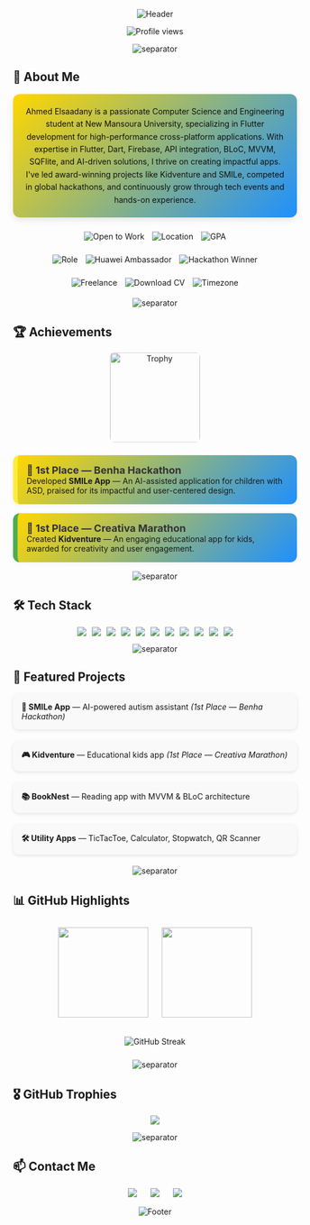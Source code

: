 <!-- ===========================
     Ahmed Elsaadany — README
=========================== -->

<!-- Gradient Header with Enhanced Animation -->
<p align="center">
  <img src="https://capsule-render.vercel.app/api?type=waving&color=gradient&height=180&section=header&text=Ahmed%20Elsaadany%20%7C%20Flutter%20Developer&fontColor=ffffff&fontSize=36&animation=scaleIn&fontAlignY=40&desc=Building%20Innovative%20Cross-Platform%20Apps&descSize=20&descAlignY=60" alt="Header"/>
</p>

<!-- Profile views counter -->
<p align="center">
  <!-- عرض عدد زوار البروفايل -->
  <img src="https://komarev.com/ghpvc/?username=AhmedElsa3dany&style=for-the-badge&color=ffd700" alt="Profile views" />
</p>

<!-- Animated Separator -->
<p align="center">
  <img src="https://capsule-render.vercel.app/api?type=rect&color=gradient&height=8&animation=twinkling" alt="separator" />
</p>

## 🚀 About Me

<div style="background: linear-gradient(135deg, #ffd700, #1e90ff); padding: 20px; border-radius: 12px; box-shadow: 0 4px 12px rgba(0,0,0,0.1); margin-bottom: 20px; text-align: center;">
  <p style="font-size: 14px; line-height: 1.6; color: #111; margin: 0; display: inline-block; max-width: 900px;">
    Ahmed Elsaadany is a passionate Computer Science and Engineering student at New Mansoura University, specializing in Flutter development for high-performance cross-platform applications. With expertise in Flutter, Dart, Firebase, API integration, BLoC, MVVM, SQFlite, and AI-driven solutions, I thrive on creating impactful apps. I've led award-winning projects like Kidventure and SMILe, competed in global hackathons, and continuously grow through tech events and hands-on experience.
  </p>
</div>

<!-- Status Badges with Hover Effects -->
<p align="center">
  <a href="https://www.linkedin.com/in/ahmed-elsa3dany/" style="text-decoration: none;">
    <img src="https://img.shields.io/badge/Open_to_Work-Yes-2ea44f?style=for-the-badge&logo=briefcase&logoColor=white" alt="Open to Work" style="transition: transform 0.3s; margin: 5px;" onmouseover="this.style.transform='scale(1.1)'" onmouseout="this.style.transform='scale(1)'"/>
  </a>
  <img src="https://img.shields.io/badge/Location-Egypt-ffcc00?style=for-the-badge&logo=map-pin&logoColor=black" alt="Location" style="transition: transform 0.3s; margin: 5px;" onmouseover="this.style.transform='scale(1.1)'" onmouseout="this.style.transform='scale(1)'"/>
  <img src="https://img.shields.io/badge/GPA-3.6%20%2F%204.0-0066ff?style=for-the-badge&logo=graduation-cap&logoColor=white" alt="GPA" style="transition: transform 0.3s; margin: 5px;" onmouseover="this.style.transform='scale(1.1)'" onmouseout="this.style.transform='scale(1)'"/>
</p>

<p align="center">
  <img src="https://img.shields.io/badge/Role-Flutter%20Developer-02569B?style=for-the-badge&logo=flutter&logoColor=white" alt="Role" style="transition: transform 0.3s; margin: 5px;" onmouseover="this.style.transform='scale(1.1)'" onmouseout="this.style.transform='scale(1)'"/>
  <img src="https://img.shields.io/badge/Huawei%20Ambassador-0a74ff?style=for-the-badge&logo=huawei&logoColor=white" alt="Huawei Ambassador" style="transition: transform 0.3s; margin: 5px;" onmouseover="this.style.transform='scale(1.1)'" onmouseout="this.style.transform='scale(1)'"/>
  <img src="https://img.shields.io/badge/Hackathon%20Winner-FF6F00?style=for-the-badge&logo=trophy&logoColor=white" alt="Hackathon Winner" style="transition: transform 0.3s; margin: 5px;" onmouseover="this.style.transform='scale(1.1)'" onmouseout="this.style.transform='scale(1)'"/>
</p>

<p align="center">
  <img src="https://img.shields.io/badge/Freelance-Available-00b894?style=for-the-badge&logo=freelancer&logoColor=white" alt="Freelance" style="transition: transform 0.3s; margin: 5px;" onmouseover="this.style.transform='scale(1.1)'" onmouseout="this.style.transform='scale(1)'"/>
  <a href="./Ahmed_Elsaadany_CV.pdf" download style="text-decoration: none;">
    <img src="https://img.shields.io/badge/Download%20CV-PDF-D14836?style=for-the-badge&logo=adobe-acrobat-reader&logoColor=white" alt="Download CV" style="transition: transform 0.3s; margin: 5px;" onmouseover="this.style.transform='scale(1.1)'" onmouseout="this.style.transform='scale(1)'"/>
  </a>
  <img src="https://img.shields.io/badge/Timezone-Africa%2FCairo-0066ff?style=for-the-badge&logo=clock&logoColor=white" alt="Timezone" style="transition: transform 0.3s; margin: 5px;" onmouseover="this.style.transform='scale(1.1)'" onmouseout="this.style.transform='scale(1)'"/>
</p>

<!-- Animated Separator -->
<p align="center">
  <img src="https://capsule-render.vercel.app/api?type=rect&color=gradient&height=8&animation=twinkling" alt="separator" />
</p>

## 🏆 Achievements

<div align="center">
  <img src="https://img.icons8.com/fluency/260/trophy.png" width="160" alt="Trophy" style="border-radius:8px; margin-bottom:20px; animation: bounce 2s infinite;" />
</div>

<style>
@keyframes bounce {
  0%, 100% { transform: translateY(0); }
  50% { transform: translateY(-10px); }
}
</style>

<div style="background: linear-gradient(135deg, #ffd700, #1e90ff); padding:16px; border-radius:12px; margin-bottom:16px; border-left:8px solid #FFEB3B; box-shadow: 0 2px 8px rgba(0,0,0,0.05); transition: transform 0.3s;" onmouseover="this.style.transform='scale(1.02)'" onmouseout="this.style.transform='scale(1)'">
  <strong style="font-size:18px; color:#333;">🥇 1st Place — Benha Hackathon</strong><br>
  Developed <strong>SMILe App</strong> — An AI-assisted application for children with ASD, praised for its impactful and user-centered design.
</div>

<div style="background: linear-gradient(135deg, #ffd700, #1e90ff); padding:16px; border-radius:12px; margin-bottom:16px; border-left:8px solid #4CAF50; box-shadow: 0 2px 8px rgba(0,0,0,0.05); transition: transform 0.3s;" onmouseover="this.style.transform='scale(1.02)'" onmouseout="this.style.transform='scale(1)'">
  <strong style="font-size:18px; color:#333;">🥇 1st Place — Creativa Marathon</strong><br>
  Created <strong>Kidventure</strong> — An engaging educational app for kids, awarded for creativity and user engagement.
</div>

<!-- Animated Separator -->
<p align="center">
  <img src="https://capsule-render.vercel.app/api?type=rect&color=gradient&height=8&animation=twinkling" alt="separator" />
</p>

## 🛠️ Tech Stack
<p align="center" style="display: flex; flex-wrap: wrap; justify-content: center; gap: 10px;">
  <img src="https://img.shields.io/badge/Dart-0175C2?style=for-the-badge&logo=dart&logoColor=white" style="transition: transform 0.3s;" onmouseover="this.style.transform='scale(1.1)'" onmouseout="this.style.transform='scale(1)'"/>
  <img src="https://img.shields.io/badge/Flutter-02569B?style=for-the-badge&logo=flutter&logoColor=white" style="transition: transform 0.3s;" onmouseover="this.style.transform='scale(1.1)'" onmouseout="this.style.transform='scale(1)'"/>
  <img src="https://img.shields.io/badge/Firebase-FFCA28?style=for-the-badge&logo=firebase&logoColor=black" style="transition: transform 0.3s;" onmouseover="this.style.transform='scale(1.1)'" onmouseout="this.style.transform='scale(1)'"/>
  <img src="https://img.shields.io/badge/REST%20API-005571?style=for-the-badge&logo=postman&logoColor=white" style="transition: transform 0.3s;" onmouseover="this.style.transform='scale(1.1)'" onmouseout="this.style.transform='scale(1)'"/>
  <img src="https://img.shields.io/badge/BLoC-02569B?style=for-the-badge&logo=flutter&logoColor=white" style="transition: transform 0.3s;" onmouseover="this.style.transform='scale(1.1)'" onmouseout="this.style.transform='scale(1)'"/>
  <img src="https://img.shields.io/badge/MVVM-6C63FF?style=for-the-badge" style="transition: transform 0.3s;" onmouseover="this.style.transform='scale(1.1)'" onmouseout="this.style.transform='scale(1)'"/>
  <img src="https://img.shields.io/badge/Clean%20Architecture-FF5733?style=for-the-badge" style="transition: transform 0.3s;" onmouseover="this.style.transform='scale(1.1)'" onmouseout="this.style.transform='scale(1)'"/>
  <img src="https://img.shields.io/badge/Git-F05032?style=for-the-badge&logo=git&logoColor=white" style="transition: transform 0.3s;" onmouseover="this.style.transform='scale(1.1)'" onmouseout="this.style.transform='scale(1)'"/>
  <img src="https://img.shields.io/badge/GitHub-181717?style=for-the-badge&logo=github&logoColor=white" style="transition: transform 0.3s;" onmouseover="this.style.transform='scale(1.1)'" onmouseout="this.style.transform='scale(1)'"/>
  <img src="https://img.shields.io/badge/Figma-F24E1E?style=for-the-badge&logo=figma&logoColor=white" style="transition: transform 0.3s;" onmouseover="this.style.transform='scale(1.1)'" onmouseout="this.style.transform='scale(1)'"/>
  <img src="https://img.shields.io/badge/Postman-FF6C37?style=for-the-badge&logo=postman&logoColor=white" style="transition: transform 0.3s;" onmouseover="this.style.transform='scale(1.1)'" onmouseout="this.style.transform='scale(1)'"/>
</p>

<!-- Animated Separator -->
<p align="center">
  <img src="https://capsule-render.vercel.app/api?type=rect&color=gradient&height=8&animation=twinkling" alt="separator" />
</p>

## 📱 Featured Projects
<div style="display: grid; grid-template-columns: repeat(auto-fit, minmax(300px, 1fr)); gap: 20px; margin-bottom: 20px;">
  <div style="background: #f9f9f9; padding: 15px; border-radius: 10px; box-shadow: 0 2px 6px rgba(0,0,0,0.1); transition: transform 0.3s;" onmouseover="this.style.transform='translateY(-5px)'" onmouseout="this.style.transform='translateY(0)'">
    <strong>📲 SMILe App</strong> — AI-powered autism assistant <em>(1st Place — Benha Hackathon)</em>
  </div>
  <div style="background: #f9f9f9; padding: 15px; border-radius: 10px; box-shadow: 0 2px 6px rgba(0,0,0,0.1); transition: transform 0.3s;" onmouseover="this.style.transform='translateY(-5px)'" onmouseout="this.style.transform='translateY(0)'">
    <strong>🎮 Kidventure</strong> — Educational kids app <em>(1st Place — Creativa Marathon)</em>
  </div>
  <div style="background: #f9f9f9; padding: 15px; border-radius: 10px; box-shadow: 0 2px 6px rgba(0,0,0,0.1); transition: transform 0.3s;" onmouseover="this.style.transform='translateY(-5px)'" onmouseout="this.style.transform='translateY(0)'">
    <strong>📚 BookNest</strong> — Reading app with MVVM & BLoC architecture
  </div>
  <div style="background: #f9f9f9; padding: 15px; border-radius: 10px; box-shadow: 0 2px 6px rgba(0,0,0,0.1); transition: transform 0.3s;" onmouseover="this.style.transform='translateY(-5px)'" onmouseout="this.style.transform='translateY(0)'">
    <strong>🛠️ Utility Apps</strong> — TicTacToe, Calculator, Stopwatch, QR Scanner
  </div>
</div>

<!-- Animated Separator -->
<p align="center">
  <img src="https://capsule-render.vercel.app/api?type=rect&color=gradient&height=8&animation=twinkling" alt="separator" />
</p>

## 📊 GitHub Highlights
<p align="center">
  <img src="https://github-readme-stats.vercel.app/api?username=AhmedElsa3dany&show_icons=true&theme=tokyonight&hide_border=true&count_private=true" height="160" style="margin: 10px;" />
  <img src="https://github-readme-stats.vercel.app/api/top-langs/?username=AhmedElsa3dany&layout=compact&theme=tokyonight&hide_border=true" height="160" style="margin: 10px;" />
</p>
<p align="center">
  <img src="https://github-readme-streak-stats.herokuapp.com/?user=AhmedElsa3dany&theme=tokyonight&hide_border=true" alt="GitHub Streak" style="margin: 10px;" />
</p>

<!-- Animated Separator -->
<p align="center">
  <img src="https://capsule-render.vercel.app/api?type=rect&color=gradient&height=8&animation=twinkling" alt="separator" />
</p>

## 🎖️ GitHub Trophies
<p align="center">
  <img src="https://github-profile-trophy.vercel.app/?username=AhmedElsa3dany&theme=tokyonight&no-frame=true&no-bg=true&margin-w=15&margin-h=15&column=4" />
</p>

<!-- Animated Separator -->
<p align="center">
  <img src="https://capsule-render.vercel.app/api?type=rect&color=gradient&height=8&animation=twinkling" alt="separator" />
</p>

## 📫 Contact Me
<p align="center">
  <a href="mailto:ahmedelsaadany16112003@gmail.com" style="text-decoration: none; margin: 10px;">
    <img src="https://img.shields.io/badge/Email-D14836?style=for-the-badge&logo=gmail&logoColor=white" style="transition: transform 0.3s;" onmouseover="this.style.transform='scale(1.1)'" onmouseout="this.style.transform='scale(1)'"/>
  </a>
  <a href="https://www.linkedin.com/in/ahmed-elsa3dany/" style="text-decoration: none; margin: 10px;">
    <img src="https://img.shields.io/badge/LinkedIn-0A66C2?style=for-the-badge&logo=linkedin&logoColor=white" style="transition: transform 0.3s;" onmouseover="this.style.transform='scale(1.1)'" onmouseout="this.style.transform='scale(1)'"/>
  </a>
  <a href="https://github.com/AhmedElsa3dany" style="text-decoration: none; margin: 10px;">
    <img src="https://img.shields.io/badge/GitHub-181717?style=for-the-badge&logo=github&logoColor=white" style="transition: transform 0.3s;" onmouseover="this.style.transform='scale(1.1)'" onmouseout="this.style.transform='scale(1)'"/>
  </a>
</p>

<!-- Footer with Waving Animation -->
<p align="center">
  <img src="https://capsule-render.vercel.app/api?type=waving&color=gradient&height=120&section=footer&animation=scaleIn" alt="Footer"/>
</p>
